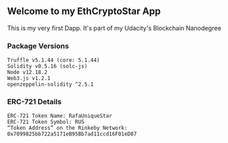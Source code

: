 ## Welcome to my EthCryptoStar App
This is my very first Dapp. It's part of my Udacity's Blockchain Nanodegree 

### Package Versions
```
Truffle v5.1.44 (core: 5.1.44)
Solidity v0.5.16 (solc-js)
Node v12.18.2
Web3.js v1.2.1
openzeppelin-solidity ^2.5.1
```

### ERC-721 Details
```
ERC-721 Token Name: RafaUniqueStar
ERC-721 Token Symbol: RUS
“Token Address” on the Rinkeby Network: 0x7099825bb722a5171eB95Bb7ad11ccd16F01eD87
```